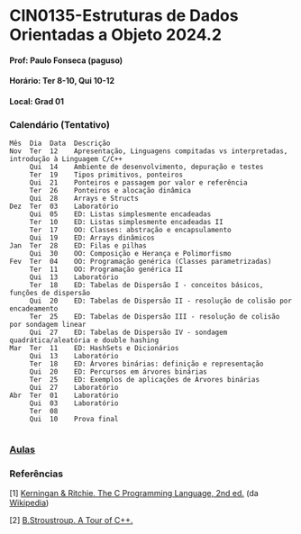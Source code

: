 # CIN0135-Estruturas de Dados Orientadas a Objeto 2024.2 

#### Prof: Paulo Fonseca (paguso)
#### Horário: Ter 8-10, Qui 10-12
#### Local: Grad 01

<a id="calendar"></a>
### Calendário (Tentativo)

```
Mês  Dia  Data  Descrição
Nov  Ter  12    Apresentação, Linguagens compitadas vs interpretadas, introdução à Linguagem C/C++
     Qui  14    Ambiente de desenvolvimento, depuração e testes
     Ter  19    Tipos primitivos, ponteiros
     Qui  21    Ponteiros e passagem por valor e referência
     Ter  26    Ponteiros e alocação dinâmica 
     Qui  28    Arrays e Structs
Dez  Ter  03    Laboratório
     Qui  05    ED: Listas simplesmente encadeadas
     Ter  10    ED: Listas simplesmente encadeadas II
     Ter  17    OO: Classes: abstração e encapsulamento
     Qui  19    ED: Arrays dinâmicos
Jan  Ter  28    ED: Filas e pilhas
     Qui  30    OO: Composição e Herança e Polimorfismo
Fev  Ter  04    OO: Programação genérica (Classes parametrizadas)
     Ter  11    OO: Programação genérica II
     Qui  13    Laboratório
     Ter  18    ED: Tabelas de Dispersão I - conceitos básicos, funções de dispersão
     Qui  20    ED: Tabelas de Dispersão II - resolução de colisão por encadeamento
     Ter  25    ED: Tabelas de Dispersão III - resolução de colisão por sondagem linear
     Qui  27    ED: Tabelas de Dispersão IV - sondagem quadrática/aleatória e double hashing
Mar  Ter  11    ED: HashSets e Dicionários
     Qui  13    Laboratório
     Ter  18    ED: Árvores binárias: definição e representação  
     Qui  20    ED: Percursos em árvores binárias
     Ter  25    ED: Exemplos de aplicações de Árvores binárias
     Qui  27    Laboratório
Abr  Ter  01    Laboratório
     Qui  03    Laboratório
     Ter  08    
     Qui  10    Prova final
 
```

### [Aulas](./aulas/index.md)


### Referências

[1] [Kerningan & Ritchie. The C Programming Language, 2nd ed.](https://ia903407.us.archive.org/35/items/the-ansi-c-programming-language-by-brian-w.-kernighan-dennis-m.-ritchie.org/The%20ANSI%20C%20Programming%20Language%20by%20Brian%20W.%20Kernighan%2C%20Dennis%20M.%20Ritchie.pdf) (da [Wikipedia](https://en.wikipedia.org/wiki/The_C_Programming_Language))

[2] [B.Stroustroup. A Tour of C++.](https://www.stroustrup.com/Tour.html)

